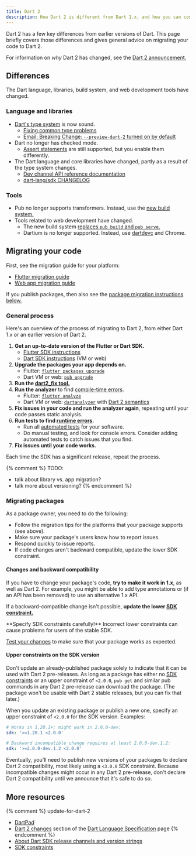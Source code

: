 ```yaml
---
title: Dart 2
description: How Dart 2 is different from Dart 1.x, and how you can convert your code to work with Dart 2.
---
```


Dart 2 has a few key differences from earlier versions of Dart.
This page briefly covers those differences and
gives general advice on migrating your code to Dart 2.

For information on _why_ Dart 2 has changed, see the
[Dart 2 announcement.][Dart 2 announcement]


## Differences

The Dart language, libraries, build system, and web development tools have changed.

### Language and libraries

* [Dart's type system][sound Dart] is now sound.
  * [Fixing common type problems][Fixing Common Type Problems]
  * [Email: Breaking Change: `--preview-dart-2` turned on by default][Leaf's email]
* Dart no longer has checked mode.
  * [Assert statements][] are still supported, but you enable them differently.
* The Dart language and core libraries have changed,
  partly as a result of the type system changes.
  * [Dev channel API reference documentation][apiref]
  * [dart-lang/sdk CHANGELOG][]

### Tools

* Pub no longer supports transformers.
  Instead, use the [new build system.][build system]
* Tools related to web development have changed.
  * The new build system [replaces `pub build` and `pub serve`.][build_runner web]
  * Dartium is no longer supported. Instead, use [dartdevc][] and Chrome.


<a id="migration"></a>
## Migrating your code

First, see the migration guide for your platform:

* [Flutter migration guide][Flutter migration instructions]
* [Web app migration guide][webdev dart2]

If you publish packages, then also see the
[package migration instructions below.](#migrating-packages)


### General process

Here's an overview of the process of migrating to Dart 2,
from either Dart 1.x or an earlier version of Dart 2.

1. **Get an up-to-date version of the Flutter or Dart SDK.**
   * [Flutter SDK instructions][Flutter SDK install]
   * [Dart SDK instructions][Dart SDK install] (VM or web)
2. **Upgrade the packages your app depends on.**
   * Flutter: [`flutter packages upgrade`][flutter package upgrade]
   * Dart VM or web: [`pub upgrade`][pub upgrade]
3. **Run the [dart2_fix tool.][dart2_fix]**
4. **Run the analyzer** to find [compile-time errors][].
   * Flutter: [`flutter analyze`][Flutter analyzer]
   * Dart VM or web: [`dartanalyzer`][dartanalyzer] with
     [Dart 2 semantics][enable strong mode]
5. **Fix issues in your code and run the analyzer again**,
   repeating until your code passes static analysis.
6. **Run tests to find [runtime errors][].**
   * Run all [automated tests] for your software.
   * Do manual testing, and look for console errors.
   Consider adding automated tests to catch issues that you find.
7. **Fix issues until your code works.**

Each time the SDK has a significant release, repeat the process.

{% comment %}
TODO:
- talk about library vs. app migration?
- talk more about versioning?
{% endcomment %}

### Migrating packages

As a package owner, you need to do the following:

* Follow the migration tips for the platforms that your package supports
  (see above).
* Make sure your package's users know how to report issues.
* Respond quickly to issue reports.
* If code changes aren't backward compatible,
  update the lower SDK constraint.


#### Changes and backward compatibility

If you have to change your package's code,
**try to make it work in 1.x**, as well as Dart 2.
For example, you might be able to add type annotations
or (if an API has been removed) to use an alternative 1.x API.

If a backward-compatible change isn't possible,
**update the lower [SDK constraint.][SDK constraints]**

<aside class="alert alert-warning" markdown="1">
  **Specify SDK constraints carefully!**
  Incorrect lower constraints can cause problems for users of the stable SDK.
</aside>

[Test your changes][testing] to make sure that your package works as expected.


#### Upper constraints on the SDK version

Don't update an already-published package
solely to indicate that it can be used with Dart 2 pre-releases.
As long as a package has either no [SDK constraints][]
or an upper constraint of `<2.0.0`,
`pub get` and similar pub commands in any Dart 2 pre-release
can download the package.
(The package won't be usable with Dart 2 stable releases,
but you can fix that later.)

When you update an existing package or publish a new one,
specify an upper constraint of `<2.0.0` for the SDK version. Examples:

```yaml
# Works in 1.20.1+; might work in 2.0.0-dev:
sdk: '>=1.20.1 <2.0.0'

# Backward incompatible change requires at least 2.0.0-dev.1.2:
sdk: '>=2.0.0-dev.1.2 <2.0.0'
```

Eventually, you'll need to publish new versions of your packages to
declare Dart 2 compatibility, most likely using a `<3.0.0` SDK constraint.
Because incompatible changes might occur in any Dart 2 pre-release,
don't declare Dart 2 compatibility until we announce that it's safe to do so.


## More resources

{% comment %} update-for-dart-2
  * [DartPad][]
  * [Dart 2 changes][] section of the [Dart Language Specification][] page
{% endcomment %}
* [About Dart SDK release channels and version strings][pre-release]
* [SDK constraints][]

[dartdevc]: {{site.dev-webdev}}/tools/dartdevc
[build system]: https://github.com/dart-lang/build/tree/master/docs
[automated tests]: /guides/testing
[customize static analysis]: /guides/language/analysis-options
[Flutter analyzer]: https://flutter.io/debugging/#the-dart-analyzer
[dartanalyzer]: https://github.com/dart-lang/sdk/tree/master/pkg/analyzer_cli#dartanalyzer
[flutter package upgrade]: https://flutter.io/using-packages/#updating-package-dependencies
[pub upgrade]: /tools/pub/get-started#upgrading-a-dependency
[dart2_fix]: https://github.com/dart-lang/dart2_fix
[angular-examples repos]: https://github.com/angular-examples
[apiref]: {{site.dart_api}}/dev
[assert statements]: /guides/language/language-tour#assert
[build_runner web]: {{site.dev-webdev}}/tools/build_runner
[compile-time errors]: /guides/language/sound-problems#static-errors-and-warnings
[creating library packages]: /guides/libraries/create-library-packages
[Dart 2 changes]: /guides/language/spec#dart-2-changes
[Dart 2 announcement]: https://medium.com/dartlang/announcing-dart-2-80ba01f43b6
[Dart Language Specification]: /guides/language/spec
[dart-lang/sdk CHANGELOG]: https://github.com/dart-lang/sdk/blob/master/CHANGELOG.md#200
[Dartium news]: http://news.dartlang.org/2017/06/a-stronger-dart-for-everyone.html
[DartPad]: {{site.custom.dartpad.direct-link}}
[enable strong mode]: /guides/language/analysis-options#enabling-dart-2-semantics
[Fixing Common Type Problems]: /guides/language/sound-problems
[Flutter migration instructions]: https://github.com/flutter/flutter/wiki/Dart-2-Migration
[Flutter SDK install]: https://flutter.io/upgrading/
[Dart SDK install]: /tools/sdk#install
[Leaf's email]: https://groups.google.com/d/msg/flutter-dev/H8dDhWg_c8I/_Ql78q_6AgAJ
[newsletters]: https://github.com/dart-lang/sdk/tree/master/docs/newsletter#dart-language-and-library-newsletters
[pre-release]: /tools/sdk#about-release-channels-and-version-strings
[runtime errors]: /guides/language/sound-problems#runtime-errors
[SDK constraints]: /tools/pub/pubspec#sdk-constraints
[sound Dart]: /guides/language/sound-dart
[testing]: /guides/testing
[webdev dart2]: {{site.dev-webdev}}/dart-2
